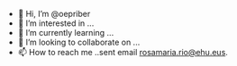 - 👋 Hi, I’m @oepriber
- 👀 I’m interested in ...
- 🌱 I’m currently learning ...
- 💞️ I’m looking to collaborate on ...
- 📫 How to reach me ..sent email rosamaria.rio@ehu.eus.

<!---
oepriber/oepriber is a ✨ special ✨ repository because its `README.md` (this file) appears on your GitHub profile.
You can click the Preview link to take a look at your changes.
--->
